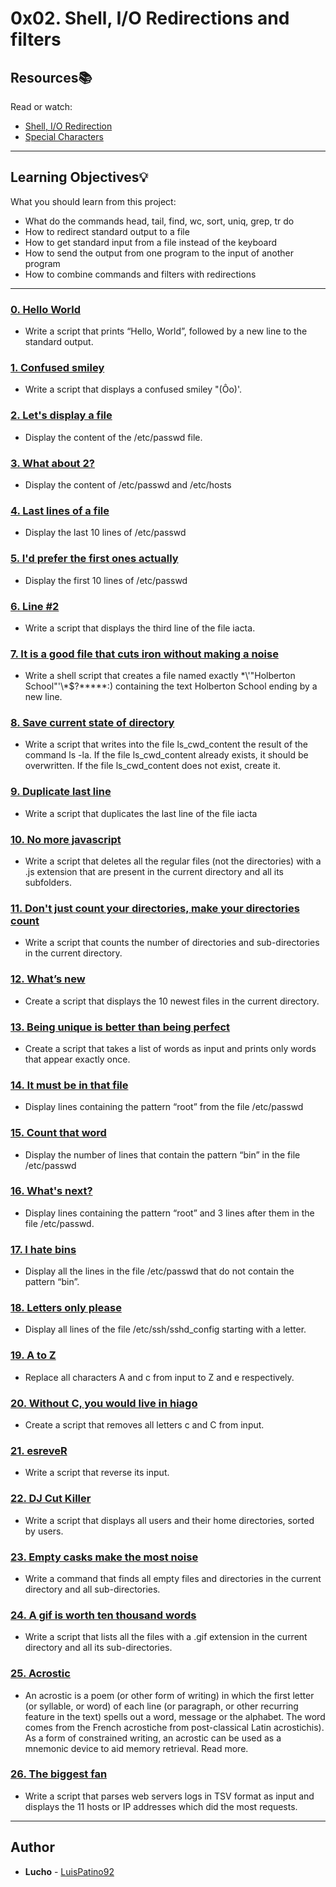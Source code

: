 # 0x02. Shell, I/O Redirections and filters

## Resources:books:
Read or watch:
* [Shell, I/O Redirection](https://intranet.hbtn.io/rltoken/Kwe7oA6N7iWf8kfnteJLrA)
* [Special Characters](https://intranet.hbtn.io/rltoken/6G_Cu3hczr_SdaSzlunjZg)

---
## Learning Objectives:bulb:
What you should learn from this project:

* What do the commands head, tail, find, wc, sort, uniq, grep, tr do
* How to redirect standard output to a file
* How to get standard input from a file instead of the keyboard
* How to send the output from one program to the input of another program
* How to combine commands and filters with redirections

---

### [0. Hello World](./0-hello_world)
* Write a script that prints “Hello, World”, followed by a new line to the standard output.


### [1. Confused smiley](./1-confused_smiley )
* Write a script that displays a confused smiley "(Ôo)'.


### [2. Let's display a file](./2-hellofile)
* Display the content of the /etc/passwd file.


### [3. What about 2?](./3-twofiles)
* Display the content of /etc/passwd and /etc/hosts


### [4. Last lines of a file](./4-lastlines)
* Display the last 10 lines of /etc/passwd


### [5. I'd prefer the first ones actually](./5-firstlines)
* Display the first 10 lines of /etc/passwd


### [6. Line #2](./6-third_line)
* Write a script that displays the third line of the file iacta.


### [7. It is a good file that cuts iron without making a noise](./7-file)
* Write a shell script that creates a file named exactly \*\\'"Holberton School"\'\\*$\?\*\*\*\*\*:) containing the text Holberton School  ending by a new line.


### [8. Save current state of directory](./8-cwd_state )
* Write a script that writes into the file ls_cwd_content the result of the command ls -la. If the file ls_cwd_content already exists, it should be overwritten. If the file ls_cwd_content does not exist, create it.


### [9. Duplicate last line](./9-duplicate_last_line )
* Write a script that duplicates the last line of the file iacta


### [10. No more javascript](./10-no_more_js )
* Write a script that deletes all the regular files (not the directories) with a .js extension that are present in the current directory and all its subfolders.


### [11. Don't just count your directories, make your directories count](./11-directories)
* Write a script that counts the number of directories and sub-directories in the current directory.


### [12. What’s new](./12-newest_files)
* Create a script that displays the 10 newest files in the current directory.


### [13. Being unique is better than being perfect](./13-unique)
* Create a script that takes a list of words as input and prints only words that appear exactly once.


### [14. It must be in that file](./14-findthatword)
* Display lines containing the pattern “root” from the file /etc/passwd


### [15. Count that word](./15-countthatword)
* Display the number of lines that contain the pattern “bin” in the file /etc/passwd


### [16. What's next?](./16-whatsnext)
* Display lines containing the pattern “root” and 3 lines after them in the file /etc/passwd.


### [17. I hate bins](./17-hidethisword)
* Display all the lines in the file /etc/passwd that do not contain the pattern “bin”.


### [18. Letters only please](./18-letteronly)
* Display all lines of the file /etc/ssh/sshd_config starting with a letter.


### [19. A to Z](./19-AZ )
* Replace all characters A and c from input to Z and e respectively.


### [20. Without C, you would live in hiago](./20-hiago )
* Create a script that removes all letters c and C from input.


### [21. esreveR](./21-reverse )
* Write a script that reverse its input.


### [22. DJ Cut Killer](./22-users_and_homes)
* Write a script that displays all users and their home directories, sorted by users.


### [23. Empty casks make the most noise](./100-empty_casks)
* Write a command that finds all empty files and directories in the current directory and all sub-directories.


### [24. A gif is worth ten thousand words](./101-gifs)
* Write a script that lists all the files with a .gif extension in the current directory and all its sub-directories.


### [25. Acrostic](./102-acrostic)
* An acrostic is a poem (or other form of writing) in which the first letter (or syllable, or word) of each line (or paragraph, or other recurring feature in the text) spells out a word, message or the alphabet. The word comes from the French acrostiche from post-classical Latin acrostichis). As a form of constrained writing, an acrostic can be used as a mnemonic device to aid memory retrieval. Read more.


### [26. The biggest fan](./103-the_biggest_fan)
* Write a script that parses web servers logs in TSV format as input and displays the 11 hosts or IP addresses which did the most requests.

---

## Author
* **Lucho** - [LuisPatino92](https://github.com/LuisPatino92)